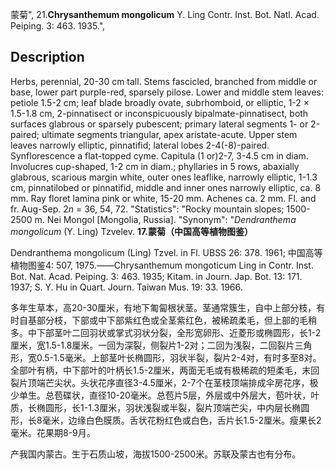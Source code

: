 蒙菊",
21.**Chrysanthemum mongolicum** Y. Ling Contr. Inst. Bot. Natl. Acad. Peiping. 3: 463. 1935.",

## Description
Herbs, perennial, 20-30 cm tall. Stems fascicled, branched from middle or base, lower part purple-red, sparsely pilose. Lower and middle stem leaves: petiole 1.5-2 cm; leaf blade broadly ovate, subrhomboid, or elliptic, 1-2 × 1.5-1.8 cm, 2-pinnatisect or inconspicuously bipalmate-pinnatisect, both surfaces glabrous or sparsely pubescent; primary lateral segments 1- or 2-paired; ultimate segments triangular, apex aristate-acute. Upper stem leaves narrowly elliptic, pinnatifid; lateral lobes 2-4(-8)-paired. Synflorescence a flat-topped cyme. Capitula (1 or)2-7, 3-4.5 cm in diam. Involucres cup-shaped, 1-2 cm in diam.; phyllaries in 5 rows, abaxially glabrous, scarious margin white, outer ones leaflike, narrowly elliptic, 1-1.3 cm, pinnatilobed or pinnatifid, middle and inner ones narrowly elliptic, ca. 8 mm. Ray floret lamina pink or white, 15-20 mm. Achenes ca. 2 mm. Fl. and fr. Aug-Sep. 2*n* = 36, 54, 72.
  "Statistics": "Rocky mountain slopes; 1500-2500 m. Nei Mongol [Mongolia, Russia].
  "Synonym": "*Dendranthema mongolicum* (Y. Ling) Tzvelev.
**17.蒙菊（中国高等植物图鉴）**

Dendranthema mongolicum (Ling) Tzvel. in Fl. UBSS 26: 378. 1961; 中国高等植物图鉴4: 507, 1975.——Chrysanthemum mongoticum Ling in Contr. Inst. Bot. Nat. Acad. Peiping. 3: 463. 1935; Kitam. in Journ. Jap. Bot. 13: 171. 1937; S. Y. Hu in Quart. Journ. Taiwan Mus. 19: 33. 1966.

多年生草本，高20-30厘米，有地下匍匐根状茎。茎通常簇生，自中上部分枝，有时自基部分枝，下部或中下部紫红色或全茎紫红色，被稀疏柔毛，但上部的毛稍多。中下部茎叶二回羽状或掌式羽状分裂，全形宽卵形、近菱形或椭圆形，长1-2厘米，宽1.5-1.8厘米。一回为深裂，侧裂片1-2对；二回为浅裂，二回裂片三角形，宽0.5-1.5毫米。上部茎叶长椭圆形，羽状半裂，裂片2-4对，有时多至8对。全部叶有柄，中下部叶的叶柄长1.5-2厘米，两面无毛或有极稀疏的短柔毛，末回裂片顶端芒尖状。头状花序直径3-4.5厘米，2-7个在茎枝顶端排成伞房花序，极少单生。总苞碟状，直径10-20毫米。总苞片5层，外层或中外层大，苞叶状，叶质，长椭圆形，长1-1.3厘米，羽状浅裂或半裂，裂片顶端芒尖，中内层长椭圆形，长8毫米，边缘白色膜质。舌状花粉红色或白色，舌片长1.5-2厘米。瘦果长2毫米。花果期8-9月。

产我国内蒙古。生于石质山坡，海拔1500-2500米。苏联及蒙古也有分布。
